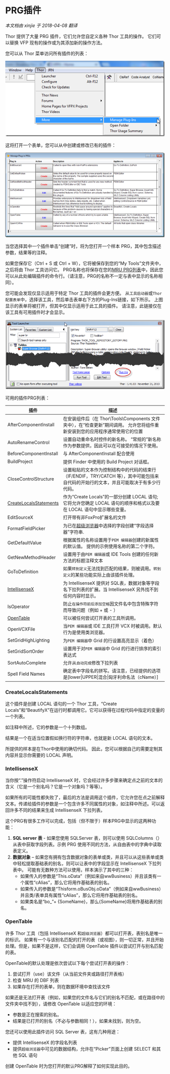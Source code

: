 ﻿PRG插件
===
_本文档由 xinjie 于 2018-04-08 翻译_

Thor 提供了大量 PRG 插件，它们允许您自定义各种 Thor 工具的操作。 它们可以替换 VFP 现有的操作或为其添加新的操作方法。

您可以从 Thor 菜单访问所有插件的列表：

![](Images/Thor_add_plugins1.png)

这将打开一个表单，您可以从中创建或修改已有的插件：

![](Images/Thor_add_plugins2.png)

当您选择其中一个插件单击“创建”时，将为您打开一个样本 PRG，其中包含描述参数，结果等的注释。

如果您保存它（Ctrl + S 或 Ctrl + W），它将被保存到您的“My Tools”文件夹中，之后将由 Thor 工具访问它。 PRG名称也将保存在您的[MRU PRG列表](https://groups.google.com/forum/?fromgroups#!topic/FoxProThor/_hyu9XVSQ3A)中，因此您可以从此处编辑插件的命令行。（请注意，PRG的名称不一定与表中显示的名称相同）。

您可能会发现仅显示适用于特定 Thor 工具的插件会更方便。 从`工具启动器`或`Thor 配置表单`中，选择该工具，然后单击表单右下方的Plug-Ins链接，如下所示。 上图显示的表单将被打开，但其中仅显示适用于此工具的插件。 请注意，此链接仅在该工具有可用插件时才会显示。

![](Images/Thor_add_plugins3.png)

可用的插件PRG列表：

**插件** |**描述**
---|---
AfterComponentInstall|在安装组件后（在 Thor\Tools\Components 文件夹中），在“检查更新”期间调用。 允许您将组件重新安装到您的应用程序通常使用它的位置
AutoRenameControl|设置自动重命名时控件的新名称。 “常规的”新名称作为参数提供，因此可以在可接受的情况下使用。
BeforeComponentInstall|与 AfterComponentInstall 配合使用
BuildProject|提供 Finder 中使用的 Build Project 对话框。
CloseControlStructure|设置粘贴的文本作为控制结构中的代码的结束行（IF/ENDIF，TRY/CATCH 等），其中可能包括来自代码的开始行的文本，并且可能取决于有多少行代码。
[CreateLocalsStatements](#CreateLocalsStatements)|作为“Create Locals”的一部分创建 LOCAL 语句; 它将允许您确定 LOCAL 语句的顺序和格式以及要在 LOCAL 语句中显示哪些变量。
EditSourceX|打开带有非FoxPro扩展名的文件
FormatFieldPicker|为已在[超级浏览器](Thor_superbrowse.md)中选择的字段创建“字段选择器”字符串.
GetDefaultValue|根据属性的名称设置用于`PEM 编辑器`创建的新属性的默认值。 提供的示例使用名称的第二个字符。
GetNewMethodHeader|设置用于由`PEM 编辑器`或 IDE Tools 创建的任何新方法的标题注释文本
GoToDefinition|如果`转到定义`无法找到匹配的结果，则被调用。`转到定义`的某些功能实际上由该插件处理。
[IntellisenseX](#IntellisenseX)|为 IntellisenseX 提供对 SQL表，数据对象等字段名下拉列表的扩展。当 IntellisenseX 另外找不到任何内容时显示。
IsOperator|防止`在操作符前后添加空格`因文件名中包含特殊字符而导致问题（例如 + 或 - ）
[OpenTable](#OpenTable)|可以被任何尝试打开表的工具所调用。
OpenVCXFile|当`PEM 编辑器`或 IDE 工具打开 VCX 时被调用。默认行为是使用类浏览器。
SetGridHighLighting|为`PEM 编辑器`中 Grid 的行设置高亮显示（着色）
SetGridSortOrder|设置用于对`PEM 编辑器`中 Grid 的行进行排序的索引表达式
SortAutoComplete|允许从`自动完成`修改下拉列表
Spell Field Names|确定表中字段名的拼写。请注意，已经提供的选项是[lower\|UPPER\|混合\|匈牙利命名法（cName）]

### <a name="CreateLocalsStatements">**CreateLocalsStatements**</a>

这个插件是创建 LOCAL 语句的一个 Thor 工具，“Create Locals”和“BeautifyX”在运行时都调用它。它可以获得在过程代码中指定的变量的一个列表。
 
如注释中所述，它的参数是一个十列数组。
 
结果是一个在适当位置假如换行符的字符串，也就是新 LOCAL 语句的文本。
 
所提供的样本是在Thor中使用的确切代码。 因此，您可以根据自己的需要定制其内容并显示你需要的 LOCAL 声明。

### <a name="IntellisenseX">**IntellisenseX**</a>

当你按“.”操作符启动 IntellisenseX 时，它会经过许多步骤来确定点之前的文本的含义（它是一个别名吗？它是一个对象吗？等等）。
 
如果所有的可能性都失败了，最后的方法是调用这个插件，它允许您在点之前解释文本。传递给插件的参数是一个包含许多不同属性的对象，如注释中所述。可以返回许多不同的结果来生成 IntellisenseX 下拉列表。
 
这个PRG有很多工作可以完成，包括（但不限于）样本PRG中显示的这两种功能：
 
1.  **SQL server 表** - 如果您使用 SQLServer 表，则可以使用 SQLColumns（）从表中获取字段列表。示例 PRG 使用不同的方法，从自由表中的字典中读取表定义。
2.  **数据对象** – 如果您有拥有包含数据对象的表单或类，并且可以从这些表单或类中轻松提取基础表的别名，则可以让表中的字段显示在 IntellisenseX 下拉列表中。 可能有无数种方法可以使用，样本演示了其中的三种：
    *   如果传入的参数是“This.oData”（例如来自wwBusiness）并且该类有一个属性“cAlias”，那么它将用作基础表的别名。
    *   如果传入的参数是“Thisform.oBusObj.oData”（例如来自wwBusiness）并且类/表单具有属性“cAlias”，那么它将用作基础表的别名。
    *   如果类名是“bo_”+ {SomeName}，那么{SomeName}将用作基础表的别名。

### <a name="OpenTable">**OpenTable**</a>

许多 Thor 工具（包括 IntellisenseX 和`超级浏览器`）都可以打开表，表别名是唯一的标识。 如果有一个与该别名匹配的打开的表（或视图），则一切正常，并且开始处理。但是，如果不是这样，它们会调用 OpenTable 插件以尝试打开与别名匹配的表。

OpenTable的默认处理是依次尝试以下每个尝试打开表的操作：

1.  尝试打开（use）该文件（从当前文件夹或路径打开表格）
2.  检查 MRU 的 DBF 列表
3.  如果存在打开的表单，则在数据环境中查找该文件

如果还是无法打开表（例如，如果您的文件名与它们的别名不匹配，或在路径中的文件夹中找不到），请修改 OpenTable 以适应您的环境：
 
*   参数是正在搜索的别名。
*   结果是已打开的别名（不必与参数相同！），如果未找到，则为空。

您还可以使用此插件访问 SQL Server 表，这有几种用途：
*   提供 IntellisenseX 的字段名列表
*   提供`超级浏览器`中可见的数据结构，允许在“Picker”页面上创建 SELECT 和其他 SQL 语句

创建 OpenTable 时为您打开的默认PRG解释了如何实现此目的。
